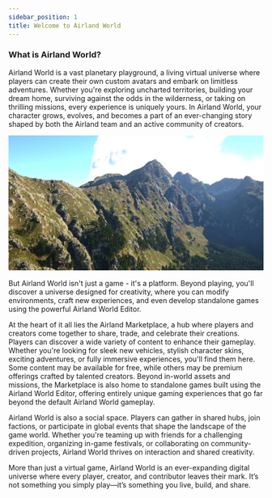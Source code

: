 ```yaml
---
sidebar_position: 1
title: Welcome to Airland World
---
```


### What is Airland World?

Airland World is a vast planetary playground, a living virtual universe where players can create their own custom avatars and embark on limitless adventures. Whether you're exploring uncharted territories, building your dream home, surviving against the odds in the wilderness, or taking on thrilling missions, every experience is uniquely yours. In Airland World, your character grows, evolves, and becomes a part of an ever-changing story shaped by both the Airland team and an active community of creators.

![Image](../../../img/mount.jpg)


But Airland World isn't just a game - it's a platform. Beyond playing, you'll discover a universe designed for creativity, where you can modify environments, craft new experiences, and even develop standalone games using the powerful Airland World Editor.

At the heart of it all lies the Airland Marketplace, a hub where players and creators come together to share, trade, and celebrate their creations. Players can discover a wide variety of content to enhance their gameplay. Whether you're looking for sleek new vehicles, stylish character skins, exciting adventures, or fully immersive experiences, you'll find them here. Some content may be available for free, while others may be premium offerings crafted by talented creators. Beyond in-world assets and missions, the Marketplace is also home to standalone games built using the Airland World Editor, offering entirely unique gaming experiences that go far beyond the default Airland World gameplay.

Airland World is also a social space. Players can gather in shared hubs, join factions, or participate in global events that shape the landscape of the game world. Whether you're teaming up with friends for a challenging expedition, organizing in-game festivals, or collaborating on community-driven projects, Airland World thrives on interaction and shared creativity.

More than just a virtual game, Airland World is an ever-expanding digital universe where every player, creator, and contributor leaves their mark. It’s not something you simply play—it’s something you live, build, and share.



